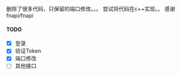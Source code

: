 删除了很多代码，只保留的端口修改。。。
尝试将代码在c++实现。。
感谢fnapi/fnapi


#### TODO

 - [x] 登录
 - [x] 验证Token
 - [x] 端口修改
 - [ ] 其他接口
